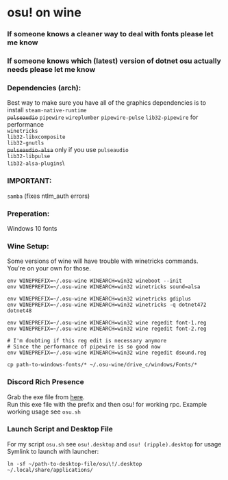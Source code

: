 # osu! on wine

### If someone knows a cleaner way to deal with fonts please let me know
### If someone knows which (latest) version of dotnet osu actually needs please let me know

### Dependencies (arch):
Best way to make sure you have all of the graphics dependencies is to install `steam-native-runtime` \
~~`pulseaudio`~~ `pipewire` `wireplumber` `pipewire-pulse` `lib32-pipewire` for performance \
`winetricks`\
`lib32-libxcomposite`\
`lib32-gnutls`\
~~`pulseaudio-alsa`~~ only if you use `pulseaudio`\
`lib32-libpulse`\
`lib32-alsa-plugins`\

### IMPORTANT:
`samba` (fixes ntlm_auth errors)


### Preperation:
Windows 10 fonts

### Wine Setup:
Some versions of wine will have trouble with winetricks commands.\
You're on your own for those.
```
env WINEPREFIX=~/.osu-wine WINEARCH=win32 wineboot --init
env WINEPREFIX=~/.osu-wine WINEARCH=win32 winetricks sound=alsa

env WINEPREFIX=~/.osu-wine WINEARCH=win32 winetricks gdiplus
env WINEPREFIX=~/.osu-wine WINEARCH=win32 winetricks -q dotnet472 dotnet48

env WINEPREFIX=~/.osu-wine WINEARCH=win32 wine regedit font-1.reg
env WINEPREFIX=~/.osu-wine WINEARCH=win32 wine regedit font-2.reg

# I'm doubting if this reg edit is necessary anymore
# Since the performance of pipewire is so good now
env WINEPREFIX=~/.osu-wine WINEARCH=win32 wine regedit dsound.reg

cp path-to-windows-fonts/* ~/.osu-wine/drive_c/windows/Fonts/*
```

### Discord Rich Presence
Grab the exe file from [here](https://github.com/0e4ef622/wine-discord-ipc-bridge).\
Run this exe file with the prefix and then osu! for working rpc.
Example working usage see `osu.sh`

### Launch Script and Desktop File
For my script `osu.sh` see `osu!.desktop` and `osu! (ripple).desktop` for usage \
Symlink to launch with launcher:
```
ln -sf ~/path-to-desktop-file/osu\!/.desktop ~/.local/share/applications/
```
